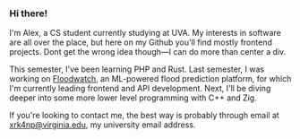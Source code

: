 ### Hi there!

I'm Alex, a CS student currently studying at UVA. My interests in software are all over the place, but here on my Github you'll find mostly frontend projects. Dont get the wrong idea though—I can do more than center a div.

This semester, I've been learning PHP and Rust. Last semester, I was working on [Floodwatch](http://floodwatch.io), an ML-powered flood prediction platform, for which I'm currently leading frontend and API development. Next, I'll be diving deeper into some more lower level programming with C++ and Zig. 

If you're looking to contact me, the best way is probably through email at [xrk4np@virginia.edu](mailto:xrk4np@virginia.edu), my university email address.

<!--
**alexf37/alexf37** is a ✨ _special_ ✨ repository because its `README.md` (this file) appears on your GitHub profile.

Here are some ideas to get you started:

- 🔭 I’m currently working on ...
- 🌱 I’m currently learning ...
- 👯 I’m looking to collaborate on ...
- 🤔 I’m looking for help with ...
- 💬 Ask me about ...
- 📫 How to reach me: ...
- 😄 Pronouns: ...
- ⚡ Fun fact: ...
-->
